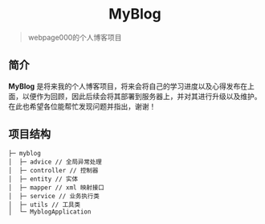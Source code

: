 <h1 align="center">MyBlog</h1>

>webpage000的个人博客项目

## 简介
**MyBlog** 是将来我的个人博客项目，将来会将自己的学习进度以及心得发布在上面，以便作为回顾，因此后续会将其部署到服务器上，并对其进行升级以及维护。在此也希望各位能帮忙发现问题并指出，谢谢！

## 项目结构

```
├─ myblog
│  ├─ advice // 全局异常处理
│  ├─ controller // 控制器
│  ├─ entity // 实体
│  ├─ mapper // xml 映射接口
│  ├─ service // 业务执行类
│  ├─ utils // 工具类
│  └─ MyblogApplication 
```
